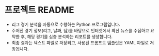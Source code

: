 # 프로젝트 README

- 리그 경기 분석을 자동으로 수행하는 Python 프로그램입니다.
- 주어진 경기 정보(리그, 날짜, 팀)를 바탕으로 인터넷에서 최신 뉴스를 수집하고 요약한 후, 해당 경기를 심층 분석하는 리포트를 생성합니다. 
- 최종 결과는 텍스트 파일로 저장되고, 사용된 프롬프트 템플릿은 YAML 파일로 저장됩니다.